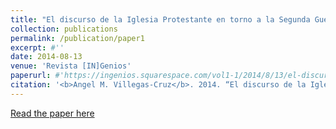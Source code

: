 ```yaml
---
title: "El discurso de la Iglesia Protestante en torno a la Segunda Guerra Mundial en la Revista Puerto Rico Evangélico, 1940-1945"
collection: publications
permalink: /publication/paper1
excerpt: #''
date: 2014-08-13
venue: 'Revista [IN]Genios'
paperurl: #'https://ingenios.squarespace.com/vol1-1/2014/8/13/el-discurso-de-la-iglesia-protestante-en-torno-a-la-segunda-guerra-mundial-en-la-revista-puerto-rico-evanglico-1940-1945'
citation: '<b>Angel M. Villegas-Cruz</b>. 2014. “El discurso de la Iglesia Protestante en torno a la Segunda Guerra Mundial en la Revista Puerto Rico Evangélico, 1940-1945” [The representation of World War II in the inter-denominational magazine, Puerto Rico Evangelico, 1940-1945]. <i>Revista [IN]Genios</i> 1 (1): 1-11.'
---
```

[Read the paper here](https://ingenios.squarespace.com/vol1-1/2014/8/13/el-discurso-de-la-iglesia-protestante-en-torno-a-la-segunda-guerra-mundial-en-la-revista-puerto-rico-evanglico-1940-1945)
